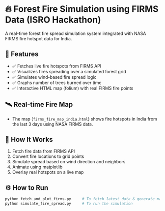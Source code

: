 # 🔥 Forest Fire Simulation using FIRMS Data (ISRO Hackathon)

A real-time forest fire spread simulation system integrated with NASA FIRMS fire hotspot data for India.

## 📌 Features

- ✅ Fetches live fire hotspots from FIRMS API
- ✅ Visualizes fires spreading over a simulated forest grid
- ✅ Simulates wind-based fire spread logic
- ✅ Graphs number of trees burned over time
- ✅ Interactive HTML map (folium) with real FIRMS fire points

## 🛰️ Real-time Fire Map

- The map (`firms_fire_map_india.html`) shows fire hotspots in India from the last 3 days using NASA FIRMS data.

## 🧠 How It Works

1. Fetch fire data from FIRMS API
2. Convert fire locations to grid points
3. Simulate spread based on wind direction and neighbors
4. Animate using matplotlib
5. Overlay real hotspots on a live map


## ⚙️ How to Run

```bash
python fetch_and_plot_firms.py     # To fetch latest data & generate map
python simulate_fire_spread.py     # To run the simulation

